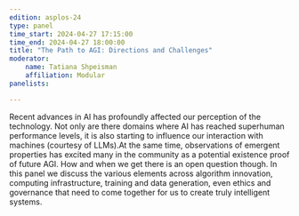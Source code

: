 ```yaml
---
edition: asplos-24
type: panel
time_start: 2024-04-27 17:15:00
time_end: 2024-04-27 18:00:00
title: "The Path to AGI: Directions and Challenges"
moderator:
    name: Tatiana Shpeisman
    affiliation: Modular
panelists:

---
```


Recent advances in AI has profoundly affected our perception of the technology. Not only are there domains where AI has reached superhuman performance levels, it is also starting to influence our interaction with machines (courtesy of LLMs).At the same time, observations of emergent properties has excited many in the community as a potential existence proof of future AGI. How and when we get there is an open question though. In this panel we discuss the various elements across algorithm innovation, computing infrastructure, training and data generation, even ethics and governance that need to come together for us to create truly intelligent systems.
